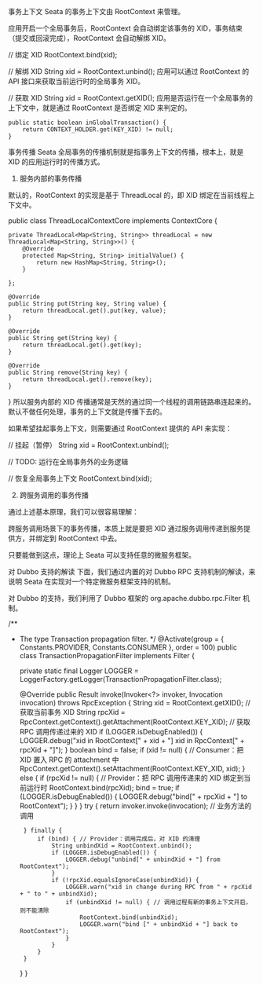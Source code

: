 事务上下文
Seata 的事务上下文由 RootContext 来管理。

应用开启一个全局事务后，RootContext 会自动绑定该事务的 XID，事务结束（提交或回滚完成），RootContext 会自动解绑 XID。

// 绑定 XID
RootContext.bind(xid);

// 解绑 XID
String xid = RootContext.unbind();
应用可以通过 RootContext 的 API 接口来获取当前运行时的全局事务 XID。

// 获取 XID
String xid = RootContext.getXID();
应用是否运行在一个全局事务的上下文中，就是通过 RootContext 是否绑定 XID 来判定的。

    public static boolean inGlobalTransaction() {
        return CONTEXT_HOLDER.get(KEY_XID) != null;
    }
事务传播
Seata 全局事务的传播机制就是指事务上下文的传播，根本上，就是 XID 的应用运行时的传播方式。

1. 服务内部的事务传播

默认的，RootContext 的实现是基于 ThreadLocal 的，即 XID 绑定在当前线程上下文中。

public class ThreadLocalContextCore implements ContextCore {

    private ThreadLocal<Map<String, String>> threadLocal = new ThreadLocal<Map<String, String>>() {
        @Override
        protected Map<String, String> initialValue() {
            return new HashMap<String, String>();
        }

    };

    @Override
    public String put(String key, String value) {
        return threadLocal.get().put(key, value);
    }

    @Override
    public String get(String key) {
        return threadLocal.get().get(key);
    }

    @Override
    public String remove(String key) {
        return threadLocal.get().remove(key);
    }
}
所以服务内部的 XID 传播通常是天然的通过同一个线程的调用链路串连起来的。默认不做任何处理，事务的上下文就是传播下去的。

如果希望挂起事务上下文，则需要通过 RootContext 提供的 API 来实现：

// 挂起（暂停）
String xid = RootContext.unbind();

// TODO: 运行在全局事务外的业务逻辑

// 恢复全局事务上下文
RootContext.bind(xid);

2. 跨服务调用的事务传播

通过上述基本原理，我们可以很容易理解：

跨服务调用场景下的事务传播，本质上就是要把 XID 通过服务调用传递到服务提供方，并绑定到 RootContext 中去。

只要能做到这点，理论上 Seata 可以支持任意的微服务框架。

对 Dubbo 支持的解读
下面，我们通过内置的对 Dubbo RPC 支持机制的解读，来说明 Seata 在实现对一个特定微服务框架支持的机制。

对 Dubbo 的支持，我们利用了 Dubbo 框架的 org.apache.dubbo.rpc.Filter 机制。

/**
 * The type Transaction propagation filter.
 */
@Activate(group = { Constants.PROVIDER, Constants.CONSUMER }, order = 100)
public class TransactionPropagationFilter implements Filter {

    private static final Logger LOGGER = LoggerFactory.getLogger(TransactionPropagationFilter.class);

    @Override
    public Result invoke(Invoker<?> invoker, Invocation invocation) throws RpcException {
        String xid = RootContext.getXID(); // 获取当前事务 XID
        String rpcXid = RpcContext.getContext().getAttachment(RootContext.KEY_XID); // 获取 RPC 调用传递过来的 XID
        if (LOGGER.isDebugEnabled()) {
            LOGGER.debug("xid in RootContext[" + xid + "] xid in RpcContext[" + rpcXid + "]");
        }
        boolean bind = false;
        if (xid != null) { // Consumer：把 XID 置入 RPC 的 attachment 中
            RpcContext.getContext().setAttachment(RootContext.KEY_XID, xid);
        } else {
            if (rpcXid != null) { // Provider：把 RPC 调用传递来的 XID 绑定到当前运行时
                RootContext.bind(rpcXid);
                bind = true;
                if (LOGGER.isDebugEnabled()) {
                    LOGGER.debug("bind[" + rpcXid + "] to RootContext");
                }
            }
        }
        try {
            return invoker.invoke(invocation); // 业务方法的调用

        } finally {
            if (bind) { // Provider：调用完成后，对 XID 的清理
                String unbindXid = RootContext.unbind();
                if (LOGGER.isDebugEnabled()) {
                    LOGGER.debug("unbind[" + unbindXid + "] from RootContext");
                }
                if (!rpcXid.equalsIgnoreCase(unbindXid)) {
                    LOGGER.warn("xid in change during RPC from " + rpcXid + " to " + unbindXid);
                    if (unbindXid != null) { // 调用过程有新的事务上下文开启，则不能清除
                        RootContext.bind(unbindXid);
                        LOGGER.warn("bind [" + unbindXid + "] back to RootContext");
                    }
                }
            }
        }
    }
}